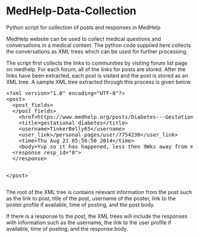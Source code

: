 # MedHelp-Data-Collection
Python script for collection of posts and responses in MedHelp

MedHelp website can be used to collect medical questions and conversations in a medical context. The python code supplied here collects the conversations as XML trees which can be used for further processing.

The script first collects the links to communities by visiting forum list page on medhelp. For each forum, all of the links for posts are stored. After the links have been extracted, each post is visited and the post is stored as an XML tree. A sample XML tree extracted through this process is given below.

<div class="highlight highlight-text-xml"><pre>&lt;?<span class="pl-ent">xml</span><span class="pl-e"> version</span>=<span class="pl-s"><span class="pl-pds">"</span>1.0<span class="pl-pds">"</span></span><span class="pl-e"> encoding</span>=<span class="pl-s"><span class="pl-pds">"</span>UTF-8<span class="pl-pds">"</span></span>?&gt;
&lt;<span class="pl-ent">post</span>&gt;
  &lt;<span class="pl-ent">post_fields</span>&gt;
  &lt;/<span class="pl-ent">post_fields</span>&gt;
    &lt;<span class="pl-ent">href</span>&gt;https://www.medhelp.org/posts/Diabetes---Gestational/gestational-diabetes-/show/2277904&lt;/<span class="pl-ent">href</span>&gt;
    &lt;<span class="pl-ent">title</span>&gt;gestational diabetes&lt;/<span class="pl-ent">title</span>&gt;
    &lt;<span class="pl-ent">username</span>&gt;TinkerBelly65&lt;/<span class="pl-ent">username</span>&gt;
    &lt;<span class="pl-ent">user_link</span>&gt;/personal_pages/user/7754230&lt;/<span class="pl-ent">user_link</span>&gt;
    &lt;<span class="pl-ent">time</span>&gtThu Aug 21 05:56:50 2014&lt;/<span class="pl-ent">time</span>&gt;
    &lt;<span class="pl-ent">body</span>&gt;Yup so it has happened, less then 9Wks away from my due date and my life is turned upside down. I just found out I've got gestational diabetes. I'm so overwhelmed with all the do's and dont's. Not to mention having to test my blood 4 times a day. So it's day one, I'm starving BUT its only 6am and I still have to go grocery shopping later so hints I have nothing GD friendly to eat. So what do I do?&lt;/<span class="pl-ent">body</span>&gt;
  &lt;<span class="pl-ent">response</span> <span class="pl-e">resp_id</span>=<span class="pl-s"><span class="pl-pds">"</span>0<span class="pl-pds">"</span></span>&gt;
  &lt;/<span class="pl-ent">response</span>&gt;

&lt;/<span class="pl-ent">post</span>&gt;</pre></div>

The root of the XML tree is contains relevant information from the post such as the link to post, title of the post, username of the poster, link to the poster profile if available, time of posting, and the post body.

If there is a response to the post,  the XML trees will include the responses with information such as the username, the link to the user profile if available, time of posting, and the response body.

